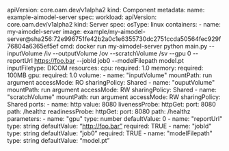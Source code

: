 apiVersion: core.oam.dev/v1alpha2
kind: Component
metadata:
  name: example-aimodel-server
spec:
  workload:
    apiVersion: core.oam.dev/v1alpha2
    kind: Server
    spec:
      osType: linux
      containers:
      - name: my-aimodel-server
        image: example/my-aimodel-server@sha256:72e996751fe42b2a0c1e6355730dc2751ccda50564fec929f76804a6365ef5ef
        cmd: docker run my-aimodel-server python main.py --inputVolume /iv --outputVolume /ov --scratchVolume /sv --gpu 0 --reportUrl https://foo.bar --jobId job0 --modelFilepath model.pt
        inputFiletype: DICOM
        resources:
          cpu:
            required: 1.0
          memory:
            required: 100MB
          gpu:
            required: 1.0
          volume:
          - name: "inputVolume"
            mountPath: run argument
            accessMode: RO
            sharingPolicy: Shared
          - name: "ouputVolume"
            mountPath: run argument
            accessMode: RW
            sharingPolicy: Shared
          - name: "scratchVolume"
            mountPath: run argument
            accessMode: RW
            sharingPolicy: Shared
        ports:
        - name: http
          value: 8080
        livenessProbe:
          httpGet:
            port: 8080
            path: /healthz
        readinessProbe:
          httpGet:
            port: 8080
            path: /healthz
        parameters:
          - name: "gpu"
            type: number
            defaultValue: 0
          - name: "reportUrl"
            type: string
            defaultValue: “http://foo.bar”
            required: TRUE
          - name: "jobId"
            type: string
            defaultValue: “job0”
            required: TRUE
          - name: "modelFilepath"
            type: string
            defaultValue: “model.pt”
